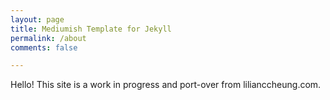 ```yaml
---
layout: page
title: Mediumish Template for Jekyll
permalink: /about
comments: false

---
```


Hello! This site is a work in progress and port-over from lilianccheung.com.
